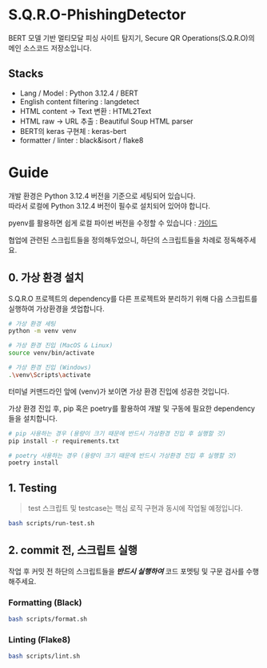 # S.Q.R.O-PhishingDetector

BERT 모델 기반 멀티모달 피싱 사이트 탐지기, Secure QR Operations(S.Q.R.O)의 메인 소스코드 저장소입니다.

## Stacks

- Lang / Model : Python 3.12.4 / BERT
- English content filtering : langdetect
- HTML content -> Text 변환 : HTML2Text
- HTML raw -> URL 추출 : Beautiful Soup HTML parser
- BERT의 keras 구현체 : keras-bert
- formatter / linter : black&isort / flake8

# Guide

개발 환경은 Python 3.12.4 버전을 기준으로 세팅되어 있습니다.   
따라서 로컬에 Python 3.12.4 버전이 필수로 설치되어 있어야 합니다.

pyenv를 활용하면 쉽게 로컬 파이썬 버전을 수정할 수 있습니다 : [가이드](https://blog.flynnpark.dev/7)

협업에 관련된 스크립트들을 정의해두었으니, 하단의 스크립트들을 차례로 정독해주세요.

## 0. 가상 환경 설치

S.Q.R.O 프로젝트의 dependency를 다른 프로젝트와 분리하기 위해 다음 스크립트를 실행하여 가상환경을 셋업합니다.

```bash
# 가상 환경 세팅
python -m venv venv

# 가상 환경 진입 (MacOS & Linux)
source venv/bin/activate

# 가상 환경 진입 (Windows)
.\venv\Scripts\activate
```

터미널 커맨드라인 앞에 (venv)가 보이면 가상 환경 진입에 성공한 것입니다.

가상 환경 진입 후, pip 혹은 poetry를 활용하여 개발 및 구동에 필요한 dependency 들을 설치합니다.

```bash
# pip 사용하는 경우 (용량이 크기 때문에 반드시 가상환경 진입 후 실행할 것)
pip install -r requirements.txt

# poetry 사용하는 경우 (용량이 크기 때문에 반드시 가상환경 진입 후 실행할 것)
poetry install
```

## 1. Testing

> test 스크립트 및 testcase는 핵심 로직 구현과 동시에 작업될 예정입니다.

```bash
bash scripts/run-test.sh
```

## 2. commit 전, 스크립트 실행

작업 후 커밋 전 하단의 스크립트들을 **_반드시 실행하여_** 코드 포멧팅 및 구문 검사를 수행해주세요.

### Formatting (Black)

```bash
bash scripts/format.sh
```

### Linting (Flake8)

```bash
bash scripts/lint.sh
```
